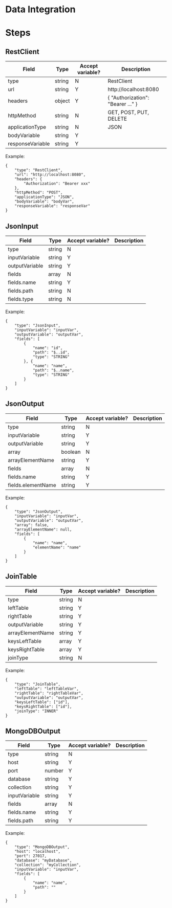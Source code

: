 # Data Integration

# Steps

## RestClient

| Field            | Type   | Accept variable? | Description                         |
|------------------|--------|------------------|-------------------------------------|
| type             | string | N                | RestClient                          |
| url              | string | Y                | http://localhost:8080               |
| headers          | object | Y                | {   "Authorization": "Bearer ..." } |
| httpMethod       | string | N                | GET, POST, PUT, DELETE              |
| applicationType  | string | N                | JSON                                |
| bodyVariable     | string | Y                |                                     |
| responseVariable | string | Y                |                                     |

Example:

```
{
	"type": "RestClient",
	"url": "http://localhost:8080",
	"headers": {
		"Authorization": "Bearer xxx"
	},
	"httpMethod": "POST",
	"applicationType": "JSON",
	"bodyVariable": "bodyVar",
	"responseVariable": "responseVar"
}
```
## JsonInput

| Field            | Type   | Accept variable? | Description                         |
|------------------|--------|------------------|-------------------------------------|
| type             | string | N                |                                     |
| inputVariable    | string | Y                |                                     |
| outputVariable   | string | Y                |                                     |
| fields	       | array  | N                |                                     |
| fields.name      | string | Y                |                                     |
| fields.path      | string | N                |                                     |
| fields.type      | string | N                |                                     |

Example:

```
{
	"type": "JsonInput",
	"inputVariable": "inputVar",
	"outputVariable": "outputVar",
	"fields": [
		{
			"name": "id",
			"path": "$..id",
			"type": "STRING"
		}, {
			"name": "name",
			"path": "$..name",
			"type": "STRING"
		}
	]
}
```

## JsonOutput

| Field              | Type   | Accept variable? | Description                         |
|--------------------|--------|------------------|-------------------------------------|
| type               | string | N                |                                     |
| inputVariable      | string | Y                |                                     |
| outputVariable     | string | Y                |                                     |
| array		         | boolean| N                |                                     |
| arrayElementName   | string | Y                |                                     |
| fields	         | array  | N                |                                     |
| fields.name	     | string | Y                |                                     |
| fields.elementName | string | Y                |                                     |

Example:

```
{
	"type": "JsonOutput",
	"inputVariable": "inputVar",
	"outputVariable": "outputVar",
	"array": false,
	"arrayElementName": null,
	"fields": [
		{
			"name": "name",
			"elementName": "name"
		}
	]
}
```

## JoinTable

| Field              | Type   | Accept variable? | Description                         |
|--------------------|--------|------------------|-------------------------------------|
| type               | string | N                |                                     |
| leftTable      	 | string | Y                |                                     |
| rightTable     	 | string | Y                |                                     |
| outputVariable	 | string | Y                |                                     |
| arrayElementName   | string | Y                |                                     |
| keysLeftTable      | array  | Y                |                                     |
| keysRightTable     | array  | Y                |                                     |
| joinType           | string | N                |                                     |

Example:

```
{
	"type": "JoinTable",
	"leftTable": "leftTableVar",
	"rightTable": "rightTableVar",
	"outputVariable": "outputVar",
	"keysLeftTable": ["id"],
	"keysRightTable": ["id"],
	"joinType": "INNER"
}
```

## MongoDBOutput

| Field              | Type   | Accept variable? | Description                         |
|--------------------|--------|------------------|-------------------------------------|
| type               | string | N                |                                     |
| host      	     | string | Y                |                                     |
| port     	         | number | Y                |                                     |
| database	         | string | Y                |                                     |
| collection         | string | Y                |                                     |
| inputVariable      | string | Y                |                                     |
| fields             | array  | N                |                                     |
| fields.name        | string | Y                |                                     |
| fields.path        | string | Y                |                                     |

Example:

```
{
	"type": "MongoDBOutput",
	"host": "localhost",
	"port": 27017,
	"database": "myDatabase",
	"collection": "myCollection",
	"inputVariable": "inputVar",
	"fields": [
		{
			"name": "name",
			"path": ""
		}
	]
}
```